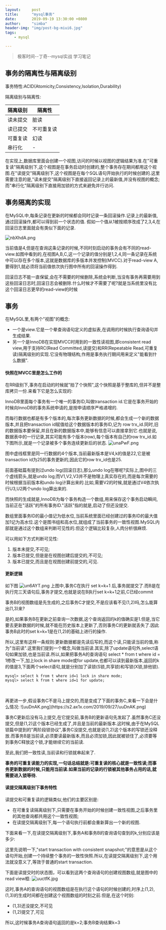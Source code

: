 ```yaml
---
layout:     post
title:      "mysql事务"
date:       2019-09-19 13:30:00 +0800
author:     "simba"
header-img: "img/post-bg-miui6.jpg"
tags:
    - mysql

---
```


> 极客时间--丁奇--mysql实战 学习笔记

##	事务的隔离性与隔离级别
事务特性:ACID(Atomicity,Consistency,Isolation,Durability)

隔离级别与隔离性:

隔离级别 | 隔离性 |
-|-|
读未提交  |  脏读  |
读已提交  |  不可重复读  |
可重复读  |  幻读  |
串行化  |  -  |

在实现上,数据库里面会创建一个视图,访问的时候以视图的逻辑结果为准.在"可重复读"隔离级别下,这个视图是在事务启动时创建的,整个事务存在期间都用这个视图.在"读提交"隔离级别下,这个视图是在每个SQL语句开始执行的时候创建的.这里需要注意的是,"读未提交"隔离级别下直接返回记录上的最新值,并没有视图的概念;而"串行化"隔离级别下直接用加锁的方式来避免并行访问.

##	事务隔离的实现
在MySQL中,每条记录在更新的时候都会同时记录一条回滚操作.记录上的最新值,通过回滚操作,都可以得到前一个状态的值.
假如一个值从1被按顺序改成了2,3,4,在回滚日志里面就会有类似下面的记录.

![nbXhdA.png](https://s2.ax1x.com/2019/09/19/nbXhdA.png)

当前值是4,但是在查询这条记录的时候,不同时刻启动的事务会有不同的read-view.如图中看到的,在视图A,B,C,这一个记录的值分别是1,2,4,同一条记录在系统中可以存在多个版本,这就是数据库的多版本并发控制(MVCC).对于read-view A,要得到1,就必须将当前值依次执行图中所有的回滚操作得到.

回滚日志不能一直保留,会在不需要的时候删除,系统会判断,当没有事务再需要用到这些回滚日志时,回滚日志会被删除.什么时候才不需要了呢?就是当系统里没有比这个回滚日志更早的read-view的时候




##	事务
在MySQL里,有两个"视图"的概念:
*	一个是view.它是一个晕查询语句定义的虚拟表,在调用的时候执行查询语句并生成结果.
*	另一个是InnoDB在实现MVCC时用到的一致性读视图,即consistent read view,用于支持RC(Read Committed,读提交)和RR(Repeatable Read,可重复读)隔离级别的实现.它没有物理结构,作用是事务执行期间用来定义"能看到什么数据".



####	快照在MVCC里是怎么工作的
在RR级别下,事务在启动的时候就"拍了个快照",这个快照是基于整库的,但并不是整库拷贝一份.来看下它是怎么实现的:

InnoDB里面每个事务有一个唯一的事务ID,叫做transaction id.它是在事务开始的时候向InnoDB的事务系统申请的,是按申请顺序严格递增的.

而每行数据也都是有多个版本的,每次事务更新数据的时候,都会生成一个新的数据版本,并且把transaction id赋值给这个数据版本的事务ID,记为 row trx_id.同时,旧的数据版本要保留,并且在新的数据版本中,能够有信息可以直接拿到它.也就是说,数据表中的一行记录,其实可能有多个版本(row),每个版本有自己的row trx_id.如下图所示,就是一个记录被多个事务连续更新后的状态.
![unaPwF.png](https://s2.ax1x.com/2019/09/26/unaPwF.png)

图中虚线框里是同一行数据的4个版本,当前最新版本是V4,k的值是22,它是被transaction id为25的事务更新的,因此它的row trx_id也是25.

前面基础篇有提到过undo log(回滚日志),那么undo log在哪呢?实际上,图中的三个虚线箭头,就是undo log;而V1,V2,V3并不是物理上真实存在的,而是每次需要的时候根据当前版本和undo log计算出来的.比如,需要V2的时候,就是通过V4依次执行U3,U2两个undo log算出来的.

而快照的生成就是,InnoDB为每个事务构造一个数组,用来保存这个事务启动瞬间,当前正在"活跃"的所有事务ID."活跃"指的就是,启动了但还没提交.

数组里面事务ID的最小值记为低水位,当前系统里面已经创建过的事务ID的最大值加1记为高水位.这个是图书组和高水位,就组成了当前事务的一致性视图.MySQL内部就是通过这个数组来判断可见性的.但这个逻辑比较复杂,人肉分析很麻烦.

可以用如下方式判断可见性:
1.	版本未提交,不可见;
2.	版本已提交,但是是在视图创建后提交的,不可见;
3.	版本已提交,而且是在视图创建前提交的,可见.

####	更新逻辑
如下图
![un6AYT.png](https://s2.ax1x.com/2019/09/26/un6AYT.png)
上图中,事务C在执行 set k=k+1 后,事务就提交了.而B是在执行完三天语句后,事务才提交,也就是说在B执行set k=k+1之前,C已经commit

事务B的视图数组是先生成的,之后事务C才提交,不是应该看不见(1,2)吗,怎么能算出(1,3)来?

是的,如果事务B在更新之前查询一次数据,这个查询返回的k的值确实是1.但是,当它要去更新数据的时候,就不能在历史版本上更新了,否则事务C的更新就丢失了.因此事务B此时的set k=k+1是在(1,2)的基础上进行的操作.

所以,这里有这样一条规则:更新数据都是先读后写的,而这个读,只能读当前的值,称为"当前读".这里我们提到一个概念,叫做当前读.其实,除了update语句外,select语句如果加锁,也是当前读.所以,如果把事务A的查询语句 select * from t where id = 1修改一下,加上lock in share mode或for update,也都可以读到最新版本,返回的k的值是3,下面两个select语句,就是分别加了读锁(S锁,共享锁)和写锁(X锁,排他锁).
```
mysql> select k from t where id=1 lock in share mode;
mysql> select k from t where id=1 for update;
```

<br>
<br>
再更进一步,假设事务C不是马上提交的,而是变成了下面的事务C,来看一下会是什么情况:
![uuDnAK.png](https://s2.ax1x.com/2019/09/27/uuDnAK.png)

事务C更新后没有马上提交,在它提交前,事务B的更新语句先发起了.虽然事务C还没提交,但是(1,2)这个版本已经生成了,并且是当前的最新版本.这时候,由于在MySQL锁篇中提到的"两阶段锁协议",事务C没提交,也就是说(1,2)这个版本的写锁还没释放.而事务B是当前读,必须要读最新版本,而且必须加锁,因此就被锁住了,必须要等到事务C释放这个锁,才能继续它的当前读.

至此,我们把一致性读,当前读和行锁就串起来了.

**事务的可重复读能力的实现,一句话总结就是:可重复读的核心就是一致性读;而事务更新数据的时候,只能用当前读.如果当前的记录的行锁被其他事务占用的话,就需要进入锁等待.**


####	读提交隔离级别下事务特性
读提交和可重复读的逻辑类似,他们的主要区别是:
*	在可重复读隔离级别下,只需要在事务开始的时候创建一致性视图,之后事务里的其他查询都共用这个一致性视图;
*	在读提交隔离级别下,每一个语句执行前都会重新算出一个新的视图.

下面来看一下,在读提交隔离级别下,事务A和事务B的查询语句查到的k,分别应该是多少:

这里先说明一下,"start transaction with consistent snapshot;"的意思是从这个语句开始,创建一个持续整个事务的一致性快照.所以,在读提交隔离级别下,这个用法就没意义了,等效于普通的start transaction.

下面是读提交时的状态图，可以看到这两个查询语句的创建视图数组,就是图中的read view框:
![uuctfK.jpg](https://s2.ax1x.com/2019/09/27/uuctfK.jpg)

这时,事务A的查询语句的视图数组是在执行这个语句的时候创建的,时序上(1,2),(1,3)的生成时间都在创建这个视图数组的时刻之前.但是,在这个时刻:
*	(1,3)还没提交,不可见
*	(1,2)提交了,可见

所以,这时候事务A查询语句返回的是k=2;事务B查询结果k=3